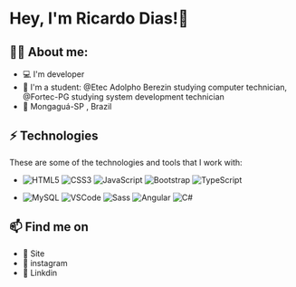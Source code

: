 
# Hey, I'm Ricardo Dias!👋

## 👨‍💻 About me: 


- 💻 I'm developer
- 📝 I'm a student: @Etec Adolpho Berezin studying computer technician, @Fortec-PG studying system development technician
- 📍 Mongaguá-SP , Brazil 


## ⚡ Technologies

   These are some of the technologies and tools that I work with:
  
 - ![HTML5](https://img.shields.io/badge/-HTML5-E34F26?style=flat-square&logo=html5&logoColor=white) ![CSS3](https://img.shields.io/badge/-CSS3-1572B6?style=flat-square&logo=css3) 
 ![JavaScript](https://img.shields.io/badge/-JavaScript-black?style=flat-square&logo=javascript) 
 ![Bootstrap](https://img.shields.io/badge/-Bootstrap-563D7C?style=flat-square&logo=bootstrap)
 ![TypeScript](https://img.shields.io/badge/-TypeScript-007ACC?style=flat-square&logo=typescript)


 - ![MySQL](https://img.shields.io/badge/-MySQL-4479A1?style=flat-square&logo=mysql&logoColor=white)
![VSCode](https://img.shields.io/badge/-VSCode-007ACC?style=flat-square&logo=visual-studio-code&logoColor=white)
![Sass](https://img.shields.io/badge/-Sass-CC6699?style=flat-square&logo=sass&logoColor=white)
![Angular](https://img.shields.io/badge/-Angular-DD0031?style=flat-square&logo=angular)
![C#](https://img.shields.io/badge/C%23-239120?style=for-the-badge&logo=c-sharp&logoColor=white)


## 📫 Find me on 

- 🚀  Site
- 📸 instagram
- 💼 Linkdin
